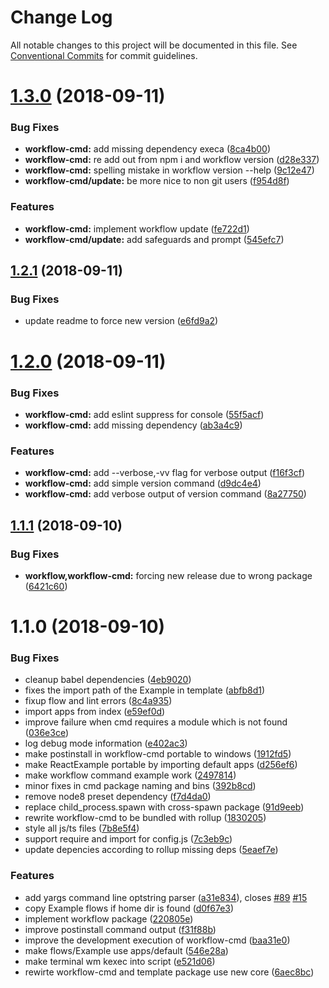 # Change Log

All notable changes to this project will be documented in this file.
See [Conventional Commits](https://conventionalcommits.org) for commit guidelines.

<a name="1.3.0"></a>
# [1.3.0](https://github.com/havardh/workflow/compare/workflow-cmd@1.2.1...workflow-cmd@1.3.0) (2018-09-11)


### Bug Fixes

* **workflow-cmd:** add missing dependency execa ([8ca4b00](https://github.com/havardh/workflow/commit/8ca4b00))
* **workflow-cmd:** re add out from npm i and workflow version ([d28e337](https://github.com/havardh/workflow/commit/d28e337))
* **workflow-cmd:** spelling mistake in workflow version --help ([9c12e47](https://github.com/havardh/workflow/commit/9c12e47))
* **workflow-cmd/update:** be more nice to non git users ([f954d8f](https://github.com/havardh/workflow/commit/f954d8f))


### Features

* **workflow-cmd:** implement workflow update ([fe722d1](https://github.com/havardh/workflow/commit/fe722d1))
* **workflow-cmd/update:** add safeguards and prompt ([545efc7](https://github.com/havardh/workflow/commit/545efc7))





<a name="1.2.1"></a>
## [1.2.1](https://github.com/havardh/workflow/compare/workflow-cmd@1.2.0...workflow-cmd@1.2.1) (2018-09-11)


### Bug Fixes

* update readme to force new version ([e6fd9a2](https://github.com/havardh/workflow/commit/e6fd9a2))





<a name="1.2.0"></a>
# [1.2.0](https://github.com/havardh/workflow/compare/workflow-cmd@1.1.1...workflow-cmd@1.2.0) (2018-09-11)


### Bug Fixes

* **workflow-cmd:** add eslint suppress for console ([55f5acf](https://github.com/havardh/workflow/commit/55f5acf))
* **workflow-cmd:** add missing dependency ([ab3a4c9](https://github.com/havardh/workflow/commit/ab3a4c9))


### Features

* **workflow-cmd:** add --verbose,-vv flag for verbose output ([f16f3cf](https://github.com/havardh/workflow/commit/f16f3cf))
* **workflow-cmd:** add simple version command ([d9dc4e4](https://github.com/havardh/workflow/commit/d9dc4e4))
* **workflow-cmd:** add verbose output of version command ([8a27750](https://github.com/havardh/workflow/commit/8a27750))





<a name="1.1.1"></a>
## [1.1.1](https://github.com/havardh/workflow/compare/workflow-cmd@1.1.0...workflow-cmd@1.1.1) (2018-09-10)


### Bug Fixes

* **workflow,workflow-cmd:** forcing new release due to wrong package ([6421c60](https://github.com/havardh/workflow/commit/6421c60))





<a name="1.1.0"></a>
# 1.1.0 (2018-09-10)


### Bug Fixes

* cleanup babel dependencies ([4eb9020](https://github.com/havardh/workflow/commit/4eb9020))
* fixes the import path of the Example in template ([abfb8d1](https://github.com/havardh/workflow/commit/abfb8d1))
* fixup flow and lint errors ([8c4a935](https://github.com/havardh/workflow/commit/8c4a935))
* import apps from index ([e59ef0d](https://github.com/havardh/workflow/commit/e59ef0d))
* improve failure when cmd requires a module which is not found ([036e3ce](https://github.com/havardh/workflow/commit/036e3ce))
* log debug mode information ([e402ac3](https://github.com/havardh/workflow/commit/e402ac3))
* make postinstall in workflow-cmd portable to windows ([1912fd5](https://github.com/havardh/workflow/commit/1912fd5))
* make ReactExample portable by importing default apps ([d256ef6](https://github.com/havardh/workflow/commit/d256ef6))
* make workflow command example work ([2497814](https://github.com/havardh/workflow/commit/2497814))
* minor fixes in cmd package naming and bins ([392b8cd](https://github.com/havardh/workflow/commit/392b8cd))
* remove node8 preset dependency ([f7d4da0](https://github.com/havardh/workflow/commit/f7d4da0))
* replace child_process.spawn with cross-spawn package ([91d9eeb](https://github.com/havardh/workflow/commit/91d9eeb))
* rewrite workflow-cmd to be bundled with rollup ([1830205](https://github.com/havardh/workflow/commit/1830205))
* style all js/ts files ([7b8e5f4](https://github.com/havardh/workflow/commit/7b8e5f4))
* support require and import for config.js ([7c3eb9c](https://github.com/havardh/workflow/commit/7c3eb9c))
* update depencies according to rollup missing deps ([5eaef7e](https://github.com/havardh/workflow/commit/5eaef7e))


### Features

* add yargs command line optstring parser ([a31e834](https://github.com/havardh/workflow/commit/a31e834)), closes [#89](https://github.com/havardh/workflow/issues/89) [#15](https://github.com/havardh/workflow/issues/15)
* copy Example flows if home dir is found ([d0f67e3](https://github.com/havardh/workflow/commit/d0f67e3))
* implement workflow package ([220805e](https://github.com/havardh/workflow/commit/220805e))
* improve postinstall command output ([f31f88b](https://github.com/havardh/workflow/commit/f31f88b))
* improve the development execution of workflow-cmd ([baa31e0](https://github.com/havardh/workflow/commit/baa31e0))
* make flows/Example use apps/default ([546e28a](https://github.com/havardh/workflow/commit/546e28a))
* make terminal wm kexec into script ([e521d06](https://github.com/havardh/workflow/commit/e521d06))
* rewirte workflow-cmd and template package use new core ([6aec8bc](https://github.com/havardh/workflow/commit/6aec8bc))
